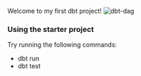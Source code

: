 Welcome to my first dbt project!
![dbt-dag](https://github.com/daphnephil/Transforming-Taxi-Data-with-dbt/assets/62921301/cdb6bc9b-93d6-471d-a7fc-1d96c0b56e2a)

### Using the starter project

Try running the following commands:
- dbt run
- dbt test


